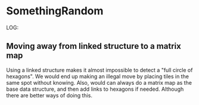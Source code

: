 # SomethingRandom


LOG:


Moving away from linked structure to a matrix map
-------------------------------------------------
Using a linked structure makes it almost impossible to detect a "full circle of hexagons".
We would end up making an illegal move by placing tiles in the same spot without knowing.
Also, would can always do a matrix map as the base data structure, and then add links to hexagons if needed. Although there are better ways of doing this.